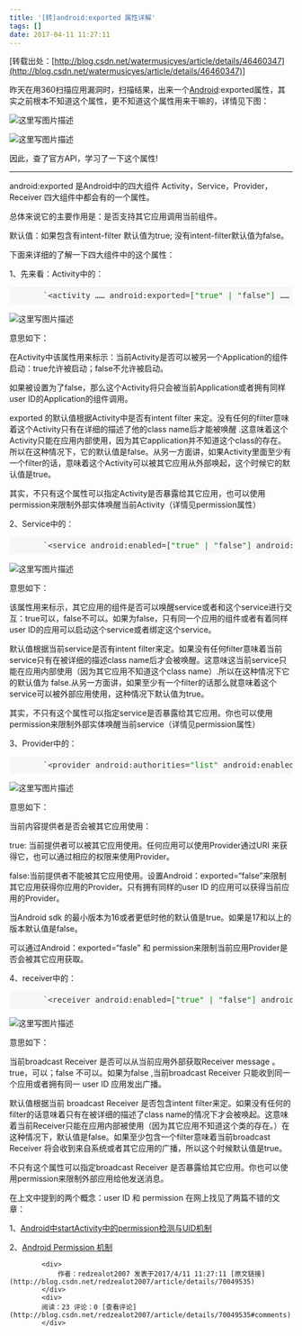 ```yaml
---
title: '[转]android:exported 属性详解'
tags: []
date: 2017-04-11 11:27:11
---
```


[转载出处：[http://blog.csdn.net/watermusicyes/article/details/46460347](http://blog.csdn.net/watermusicyes/article/details/46460347)]

昨天在用360扫描应用漏洞时，扫描结果，出来一个[Android](http://lib.csdn.net/base/android "Android知识库"):exported属性，其实之前根本不知道这个属性，更不知道这个属性用来干嘛的，详情见下图：&nbsp;

![这里写图片描述](http://img.blog.csdn.net/20150611173912982)&nbsp;

![这里写图片描述](http://img.blog.csdn.net/20150611173929264)

因此，查了官方API，学习了一下这个属性!

* * *

android:exported 是Android中的四大组件 Activity，Service，Provider，Receiver 四大组件中都会有的一个属性。

总体来说它的主要作用是：是否支持其它应用调用当前组件。&nbsp;

默认&#20540;：如果包含有intent-filter 默认&#20540;为true; 没有intent-filter默认&#20540;为false。

下面来详细的了解一下四大组件中的这个属性：

1、先来看：Activity中的：

<pre class="prettyprint" name="code" style="white-space: nowrap; word-wrap: break-word; box-sizing: border-box; position: relative; overflow-y: hidden; overflow-x: auto; margin-top: 0px; margin-bottom: 1.1em; font-family: 'Source Code Pro', monospace; padding: 5px 5px 5px 60px; font-size: 14px; line-height: 1.45; word-break: break-all; color: rgb(51, 51, 51); border: 0px solid rgb(136, 136, 136); border-radius: 0px; background-color: rgba(128, 128, 128, 0.0470588);">`&lt;activity
          ……
          android:exported=[<span class="hljs-string" style="color: rgb(0, 136, 0); box-sizing: border-box;">&quot;true&quot;</span> <span class="hljs-string" style="color: rgb(0, 136, 0); box-sizing: border-box;">| &quot;</span>false<span class="hljs-string" style="color: rgb(0, 136, 0); box-sizing: border-box;">&quot;]</span>
          ……
/&gt;
`

*   1
*   2
*   3
*   4
*   5
*   6

*   1
*   2
*   3
*   4
*   5
*   6</pre>

![这里写图片描述](http://img.blog.csdn.net/20150611174107183)

意思如下：

在Activity中该属性用来标示：当前Activity是否可以被另一个Application的组件启动：true允许被启动；false不允许被启动。

如果被设置为了false，那么这个Activity将只会被当前Application或者拥有同样user ID的Application的组件调用。

exported 的默认&#20540;根据Activity中是否有intent filter 来定。没有任何的filter意味着这个Activity只有在详细的描述了他的class name后才能被唤醒 .这意味着这个Activity只能在应用内部使用，因为其它application并不知道这个class的存在。所以在这种情况下，它的默认&#20540;是false。从另一方面讲，如果Activity里面至少有一个filter的话，意味着这个Activity可以被其它应用从外部唤起，这个时候它的默认&#20540;是true。

其实，不只有这个属性可以指定Activity是否暴露给其它应用，也可以使用permission来限制外部实体唤醒当前Activity（详情见permission属性）

2、Service中的：

<pre class="prettyprint" name="code" style="white-space: nowrap; word-wrap: break-word; box-sizing: border-box; position: relative; overflow-y: hidden; overflow-x: auto; margin-top: 0px; margin-bottom: 1.1em; font-family: 'Source Code Pro', monospace; padding: 5px 5px 5px 60px; font-size: 14px; line-height: 1.45; word-break: break-all; color: rgb(51, 51, 51); border: 0px solid rgb(136, 136, 136); border-radius: 0px; background-color: rgba(128, 128, 128, 0.0470588);">`&lt;service android:enabled=[<span class="hljs-string" style="color: rgb(0, 136, 0); box-sizing: border-box;">&quot;true&quot;</span> <span class="hljs-string" style="color: rgb(0, 136, 0); box-sizing: border-box;">| &quot;</span>false<span class="hljs-string" style="color: rgb(0, 136, 0); box-sizing: border-box;">&quot;]</span>
         android:exported=[<span class="hljs-string" style="color: rgb(0, 136, 0); box-sizing: border-box;">&quot;true&quot;</span> <span class="hljs-string" style="color: rgb(0, 136, 0); box-sizing: border-box;">| &quot;</span>false<span class="hljs-string" style="color: rgb(0, 136, 0); box-sizing: border-box;">&quot;]</span>
         android:icon=<span class="hljs-string" style="color: rgb(0, 136, 0); box-sizing: border-box;">&quot;drawable resource&quot;</span>
         android:isolatedProcess=[<span class="hljs-string" style="color: rgb(0, 136, 0); box-sizing: border-box;">&quot;true&quot;</span> <span class="hljs-string" style="color: rgb(0, 136, 0); box-sizing: border-box;">| &quot;</span>false<span class="hljs-string" style="color: rgb(0, 136, 0); box-sizing: border-box;">&quot;]</span>
         android:label=<span class="hljs-string" style="color: rgb(0, 136, 0); box-sizing: border-box;">&quot;string resource&quot;</span>
         android:name=<span class="hljs-string" style="color: rgb(0, 136, 0); box-sizing: border-box;">&quot;string&quot;</span>
         android:permission=<span class="hljs-string" style="color: rgb(0, 136, 0); box-sizing: border-box;">&quot;string&quot;</span>
         android:process=<span class="hljs-string" style="color: rgb(0, 136, 0); box-sizing: border-box;">&quot;string&quot;</span> &gt;
    . . .
&lt;/service&gt;
`

*   1
*   2
*   3
*   4
*   5
*   6
*   7
*   8
*   9
*   10
*   11

*   1
*   2
*   3
*   4
*   5
*   6
*   7
*   8
*   9
*   10
*   11</pre>

![这里写图片描述](http://img.blog.csdn.net/20150611174223699)

意思如下：&nbsp;

该属性用来标示，其它应用的组件是否可以唤醒service或者和这个service进行交互：true可以，false不可以。如果为false，只有同一个应用的组件或者有着同样user ID的应用可以启动这个service或者绑定这个service。

默认&#20540;根据当前service是否有intent filter来定。如果没有任何filter意味着当前service只有在被详细的描述class name后才会被唤醒。这意味这当前service只能在应用内部使用（因为其它应用不知道这个class name）.所以在这种情况下它的默认&#20540;为 false.从另一方面讲，如果至少有一个filter的话那么就意味着这个service可以被外部应用使用，这种情况下默认&#20540;为true。

其实，不只有这个属性可以指定service是否暴露给其它应用。你也可以使用permission来限制外部实体唤醒当前service（详情见permission属性）

3、Provider中的：

<pre class="prettyprint" name="code" style="white-space: nowrap; word-wrap: break-word; box-sizing: border-box; position: relative; overflow-y: hidden; overflow-x: auto; margin-top: 0px; margin-bottom: 1.1em; font-family: 'Source Code Pro', monospace; padding: 5px 5px 5px 60px; font-size: 14px; line-height: 1.45; word-break: break-all; color: rgb(51, 51, 51); border: 0px solid rgb(136, 136, 136); border-radius: 0px; background-color: rgba(128, 128, 128, 0.0470588);">`&lt;provider android:authorities=<span class="hljs-string" style="color: rgb(0, 136, 0); box-sizing: border-box;">&quot;list&quot;</span>
          android:enabled=[<span class="hljs-string" style="color: rgb(0, 136, 0); box-sizing: border-box;">&quot;true&quot;</span> <span class="hljs-string" style="color: rgb(0, 136, 0); box-sizing: border-box;">| &quot;</span>false<span class="hljs-string" style="color: rgb(0, 136, 0); box-sizing: border-box;">&quot;]</span>
          android:exported=[<span class="hljs-string" style="color: rgb(0, 136, 0); box-sizing: border-box;">&quot;true&quot;</span> <span class="hljs-string" style="color: rgb(0, 136, 0); box-sizing: border-box;">| &quot;</span>false<span class="hljs-string" style="color: rgb(0, 136, 0); box-sizing: border-box;">&quot;]</span>
          android:grantUriPermissions=[<span class="hljs-string" style="color: rgb(0, 136, 0); box-sizing: border-box;">&quot;true&quot;</span> <span class="hljs-string" style="color: rgb(0, 136, 0); box-sizing: border-box;">| &quot;</span>false<span class="hljs-string" style="color: rgb(0, 136, 0); box-sizing: border-box;">&quot;]</span>
          android:icon=<span class="hljs-string" style="color: rgb(0, 136, 0); box-sizing: border-box;">&quot;drawable resource&quot;</span>
          android:initOrder=<span class="hljs-string" style="color: rgb(0, 136, 0); box-sizing: border-box;">&quot;integer&quot;</span>
          android:label=<span class="hljs-string" style="color: rgb(0, 136, 0); box-sizing: border-box;">&quot;string resource&quot;</span>
          android:multiprocess=[<span class="hljs-string" style="color: rgb(0, 136, 0); box-sizing: border-box;">&quot;true&quot;</span> <span class="hljs-string" style="color: rgb(0, 136, 0); box-sizing: border-box;">| &quot;</span>false<span class="hljs-string" style="color: rgb(0, 136, 0); box-sizing: border-box;">&quot;]</span>
          android:name=<span class="hljs-string" style="color: rgb(0, 136, 0); box-sizing: border-box;">&quot;string&quot;</span>
          android:permission=<span class="hljs-string" style="color: rgb(0, 136, 0); box-sizing: border-box;">&quot;string&quot;</span>
         android:writePermission=<span class="hljs-string" style="color: rgb(0, 136, 0); box-sizing: border-box;">&quot;string&quot;</span> &gt;
    . . .
&lt;/provider&gt;
`

*   1
*   2
*   3
*   4
*   5
*   6
*   7
*   8
*   9
*   10
*   11
*   12
*   13
*   14

*   1
*   2
*   3
*   4
*   5
*   6
*   7
*   8
*   9
*   10
*   11
*   12
*   13
*   14</pre>

![这里写图片描述](http://img.blog.csdn.net/20150611174327415)

意思如下：&nbsp;

当前内容提供者是否会被其它应用使用：&nbsp;

true: 当前提供者可以被其它应用使用。任何应用可以使用Provider通过URI 来获得它，也可以通过相应的权限来使用Provider。

false:当前提供者不能被其它应用使用。设置Android：exported=“false”来限制其它应用获得你应用的Provider。只有拥有同样的user ID 的应用可以获得当前应用的Provider。

当Android sdk 的最小版本为16或者更低时他的默认&#20540;是true。如果是17和以上的版本默认&#20540;是false。

可以通过Android：exported=“fasle” 和 permission来限制当前应用Provider是否会被其它应用获取。

4、receiver中的：

<pre class="prettyprint" name="code" style="white-space: nowrap; word-wrap: break-word; box-sizing: border-box; position: relative; overflow-y: hidden; overflow-x: auto; margin-top: 0px; margin-bottom: 1.1em; font-family: 'Source Code Pro', monospace; padding: 5px 5px 5px 60px; font-size: 14px; line-height: 1.45; word-break: break-all; color: rgb(51, 51, 51); border: 0px solid rgb(136, 136, 136); border-radius: 0px; background-color: rgba(128, 128, 128, 0.0470588);">`&lt;receiver android:enabled=[<span class="hljs-string" style="color: rgb(0, 136, 0); box-sizing: border-box;">&quot;true&quot;</span> <span class="hljs-string" style="color: rgb(0, 136, 0); box-sizing: border-box;">| &quot;</span>false<span class="hljs-string" style="color: rgb(0, 136, 0); box-sizing: border-box;">&quot;]</span>
          android:exported=[<span class="hljs-string" style="color: rgb(0, 136, 0); box-sizing: border-box;">&quot;true&quot;</span> <span class="hljs-string" style="color: rgb(0, 136, 0); box-sizing: border-box;">| &quot;</span>false<span class="hljs-string" style="color: rgb(0, 136, 0); box-sizing: border-box;">&quot;]</span>
          android:icon=<span class="hljs-string" style="color: rgb(0, 136, 0); box-sizing: border-box;">&quot;drawable resource&quot;</span>
          android:label=<span class="hljs-string" style="color: rgb(0, 136, 0); box-sizing: border-box;">&quot;string resource&quot;</span>
          android:name=<span class="hljs-string" style="color: rgb(0, 136, 0); box-sizing: border-box;">&quot;string&quot;</span>
          android:permission=<span class="hljs-string" style="color: rgb(0, 136, 0); box-sizing: border-box;">&quot;string&quot;</span>
          android:process=<span class="hljs-string" style="color: rgb(0, 136, 0); box-sizing: border-box;">&quot;string&quot;</span> &gt;
    . . .
&lt;/receiver&gt;
`

*   1
*   2
*   3
*   4
*   5
*   6
*   7
*   8
*   9
*   10

*   1
*   2
*   3
*   4
*   5
*   6
*   7
*   8
*   9
*   10</pre>

![这里写图片描述](http://img.blog.csdn.net/20150611174415484)

意思如下：&nbsp;

当前broadcast Receiver 是否可以从当前应用外部获取Receiver message 。true，可以；false 不可以。如果为false ,当前broadcast Receiver 只能收到同一个应用或者拥有同一 user ID 应用发出广播。

默认&#20540;根据当前 broadcast Receiver 是否包含intent filter来定。如果没有任何的filter的话意味着只有在被详细的描述了class name的情况下才会被唤起。这意味着当前Receiver只能在应用内部被使用（因为其它应用不知道这个类的存在。）在这种情况下，默认&#20540;是false。如果至少包含一个filter意味着当前broadcast Receiver 将会收到来自系统或者其它应用的广播，所以这个时候默认&#20540;是true。

不只有这个属性可以指定broadcast Receiver 是否暴露给其它应用。你也可以使用permission来限制外部应用给他发送消息。

在上文中提到的两个概念：user ID 和 permission 在网上找见了两篇不错的文章：&nbsp;

1、[Android中startActivity中的permission检测与UID机制](http://yelinsen.iteye.com/blog/977683)&nbsp;

2、[Android Permission 机制](http://yelinsen.iteye.com/blog/977548)

            <div>
                作者：redzealot2007 发表于2017/4/11 11:27:11 [原文链接](http://blog.csdn.net/redzealot2007/article/details/70049535)
            </div>
            <div>
            阅读：23 评论：0 [查看评论](http://blog.csdn.net/redzealot2007/article/details/70049535#comments)
            </div>